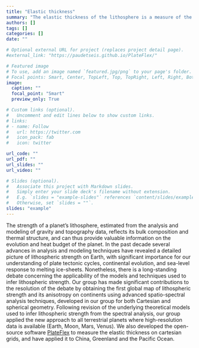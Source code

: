 ```yaml
---
title: "Elastic thickness"
summary: "The elastic thickness of the lithosphere is a measure of the stiffness of tectonic plates, and can be used to investigate its thermal and rheological structure. Our group develops wavelet analysis techniques to estimate its distribution on Earth and terrestrial planets"
authors: []
tags: []
categories: []
date: ""

# Optional external URL for project (replaces project detail page).
#external_link: "https://paudetseis.github.io/PlateFlex/"

# Featured image
# To use, add an image named `featured.jpg/png` to your page's folder.
# Focal points: Smart, Center, TopLeft, Top, TopRight, Left, Right, BottomLeft, Bottom, BottomRight.
image:
  caption: ""
  focal_point: "Smart"
  preview_only: True

# Custom links (optional).
#   Uncomment and edit lines below to show custom links.
# links:
# - name: Follow
#   url: https://twitter.com
#   icon_pack: fab
#   icon: twitter

url_code: ""
url_pdf: ""
url_slides: ""
url_video: ""

# Slides (optional).
#   Associate this project with Markdown slides.
#   Simply enter your slide deck's filename without extension.
#   E.g. `slides = "example-slides"` references `content/slides/example-slides.md`.
#   Otherwise, set `slides = ""`.
slides: "example"
---
```

The strength of a planet’s lithosphere, estimated from the analysis and modeling of gravity and topography data, reflects its bulk composition and thermal structure, and can thus provide valuable information on the evolution and heat budget of the planet. In the past decade several advances in analysis and modeling techniques have revealed a detailed picture of lithospheric strength on Earth, with significant importance for our understanding of plate tectonic cycles, continental evolution, and sea-level response to melting ice-sheets. Nonetheless, there is a long-standing debate concerning the applicability of the models and techniques used to infer lithospheric strength. Our group has made significant contributions to the resolution of the debate by obtaining the first global map of lithospheric strength and its anisotropy on continents using advanced spatio-spectral analysis techniques, developed in our group for both Cartesian and spherical geometry. Following revision of the underlying theoretical models used to infer lithospheric strength from the spectral analysis, our group applied the new approach to all terrestrial planets where high-resolution data is available (Earth, Moon, Mars, Venus). We also developed the open-source software [PlateFlex](https://github.com/paudetseis/PlateFlex) to measure the elastic thickness on cartesian grids, and have applied it to China, Greenland and the Pacific Ocean. 
